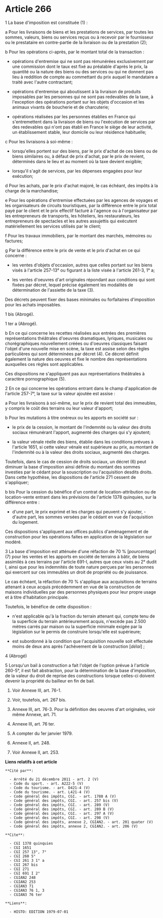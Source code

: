 # Article 266

1  La base d'imposition est constituée (1) :

a  Pour les livraisons de biens et les prestations de services, par toutes les sommes, valeurs, biens ou services reçus ou à
recevoir par le fournisseur ou le prestataire en contre-partie de la livraison ou de la prestation (2);

b  Pour les opérations ci-après, par le montant total de la transaction :

- opérations d'entremise qui ne sont pas rémunérées exclusivement par une commission dont le taux est fixé au préalable
d'après le prix, la quantité ou la nature des biens ou des services ou qui ne donnent pas lieu à reddition de compte au
commettant du prix auquel le mandataire a traité avec l'autre contractant;

- opérations d'entremise qui aboutissent à la livraison de produits imposables par les personnes qui ne sont pas redevables
de la taxe, à l'exception des opérations portant sur les objets d'occasion et les animaux vivants de boucherie et de
charcuterie;

- opérations réalisées par les personnes établies en France qui s'entremettent dans la livraison de biens ou l'exécution de
services par des redevables qui n'ont pas établi en France le siège de leur activité, un établissement stable, leur domicile
ou leur résidence habituelle;

c  Pour les livraisons à soi-même :

- lorsqu'elles portent sur des biens, par le prix d'achat de ces biens ou de biens similaires ou, à défaut de prix d'achat,
par le prix de revient, déterminés dans le lieu et au moment où la taxe devient exigible;

- lorsqu'il s'agit de services, par les dépenses engagées pour leur exécution;

d  Pour les achats, par le prix d'achat majoré, le cas échéant, des impôts à la charge de la marchandise;

e  Pour les opérations d'entremise effectuées par les agences de voyages et les organisateurs de circuits touristiques, par
la différence entre le prix total payé par le client et le prix effectif facturé à l'agence ou à l'organisateur par les
entrepreneurs de transports, les hôteliers, les restaurateurs, les entrepreneurs de spectacles et les autres assujettis qui
exécutent matériellement les services utilisés par le client;

f  Pour les travaux immobiliers, par le montant des marchés, mémoires ou factures;

g  Par la différence entre le prix de vente et le prix d'achat en ce qui concerne :

- les ventes d'objets d'occasion, autres que celles portant sur les biens visés à l'article 257-13° ou figurant à la liste
visée à l'article 261-3, 1° a;

- les ventes d'oeuvres d'art originales répondant aux conditions qui sont fixées par décret, lequel précise également les
modalités de détermination de l'assiette de la taxe (3).

Des décrets peuvent fixer des bases minimales ou forfaitaires d'imposition pour les achats imposables.

1 bis  (Abrogé).

1 ter a  (Abrogé).

b  En ce qui concerne les recettes réalisées aux entrées des premières représentations théâtrales d'oeuvres dramatiques,
lyriques, musicales ou chorégraphiques nouvellement créées ou d'oeuvres classiques faisant l'objet d'une nouvelle mise en
scène, la taxe est assise selon des règles particulières qui sont déterminées par décret (4). Ce décret définit également la
nature des oeuvres et fixe le nombre des représentations auxquelles ces règles sont applicables.

Ces dispositions ne s'appliquent pas aux représentations théâtrales à caractère pornographique (5).

2  En ce qui concerne les opérations entrant dans le champ d'application de l'article 257-7°, la taxe sur la valeur ajoutée
est assise :

a  Pour les livraisons à soi-même, sur le prix de revient total des immeubles, y compris le coût des terrains ou leur valeur
d'apport;

b  Pour les mutations à titre onéreux ou les apports en société sur :

- le prix de la cession, le montant de l'indemnité ou la valeur des droits sociaux rémunérant l'apport, augmenté des charges
qui s'y ajoutent;

- la valeur vénale réelle des biens, établie dans les conditions prévues à l'article 1651, si cette valeur vénale est
supérieure au prix, au montant de l'indemnité ou à la valeur des droits sociaux, augmenté des charges.

Toutefois, dans le cas de cession de droits sociaux, un décret (6) peut diminuer la base d'imposition ainsi définie du
montant des sommes investies par le cédant pour la souscription ou l'acquisition desdits droits. Dans cette hypothèse, les
dispositions de l'article 271 cessent de s'appliquer;

b bis  Pour la cession du bénéfice d'un contrat de location-attribution ou de location-vente entrant dans les prévisions de
l'article 1378 quinquies, sur la différence entre :

- d'une part, le prix exprimé et les charges qui peuvent s'y ajouter,     - d'autre part, les sommes versées par le cédant en
vue de l'acquisition du logement.

Ces dispositions s'appliquent aux offices publics d'aménagement et de construction pour les opérations faites en application
de la législation sur modéré.

3  La base d'imposition est atténuée d'une réfaction de 70 % [*pourcentage*] (7) pour les ventes et les apports en société de
terrains à bâtir, de biens assimilés à ces terrains par l'article 691-I, autres que ceux visés au 2° dudit I, ainsi que pour
les indemnités de toute nature perçues par les personnes qui exercent sur ces immeubles un droit de propriété ou de
jouissance.

Le cas échéant, la réfaction de 70 % s'applique aux acquisitions de terrains attenant à ceux acquis précédemment en vue de la
construction de maisons individuelles par des personnes physiques pour leur propre usage et à titre d'habitation principale.

Toutefois, le bénéfice de cette disposition :

- n'est applicable qu'à la fraction du terrain attenant qui, compte tenu de la superficie du terrain antérieurement acquis,
n'excède pas 2.500 mètres carrés par maison ou la superficie minimale exigée par la législation sur le permis de construire
lorsqu'elle est supérieure;

- est subordonné à la condition que l'acquisition nouvelle soit effectuée moins de deux ans après l'achèvement de la
construction [*délai*] ;

4  (Abrogé)

5  Lorsqu'un bail à construction a fait l'objet de l'option prévue à l'article 260-5°, il est fait abstraction, pour la
détermination de la base d'imposition, de la valeur du droit de reprise des constructions lorsque celles-ci doivent devenir
la propriété du bailleur en fin de bail.

1)  Voir Annexe III, art. 76-1.

2)  Voir, toutefois, art. 267 bis.

3)  Annexe III, art. 76-3. Pour la définition des oeuvres d'art originales, voir même Annexe, art. 71.

4)  Annexe III, art. 76 ter.

5)  A compter du 1er janvier 1979.

6)  Annexe II, art. 248.

7)  Voir Annexe II, art. 253.

**Liens relatifs à cet article**

	**Cité par**:

	  - Arrêté du 21 décembre 2011 - art. 2 (V)
	  - Code du sport. - art. A222-5 (V)
	  - Code du tourisme. - art. D421-4 (V)
	  - Code du tourisme. - art. L421-4 (V)
	  - Code général des impôts, CGI. - art. 1788 A (V)
	  - Code général des impôts, CGI. - art. 257 bis (V)
	  - Code général des impôts, CGI. - art. 289 (V)
	  - Code général des impôts, CGI. - art. 289 B (V)
	  - Code général des impôts, CGI. - art. 297 A (V)
	  - Code général des impôts, CGI. - art. 298 (V)
	  - Code général des impôts, annexe 2, CGIAN2. - art. 201 quater (V)
	  - Code général des impôts, annexe 2, CGIAN2. - art. 206 (V)

	**Cite**:

	  - CGI 1378 quinquies
	  - CGI 1651
	  - CGI 257 13°, 7°
	  - CGI 260 5°
	  - CGI 261 3 1° a
	  - CGI 267 bis
	  - CGI 271
	  - CGI 691 I 2°
	  - CGIAN2 248
	  - CGIAN2 253
	  - CGIAN3 71
	  - CGIAN3 76 1, 3
	  - CGIAN3 76 ter

	**Liens**:

	  - HISTO: EDITION 1979-07-01
